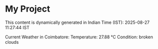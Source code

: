 # My Project

This content is dynamically generated in Indian Time (IST): 2025-08-27 11:27:44 IST


Current Weather in Coimbatore:
Temperature: 27.88 °C
Condition: broken clouds
